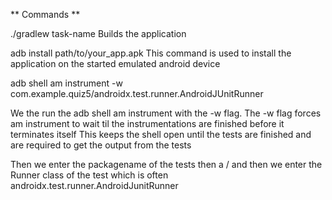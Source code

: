 ** Commands **

./gradlew task-name
Builds the application

adb install path/to/your_app.apk
This command is used to install the application on the started emulated android device

adb shell am instrument -w com.example.quiz5/androidx.test.runner.AndroidJUnitRunner

We the run the adb shell am instrument with the -w flag. The -w flag forces am instrument to wait til the instrumentations are finished before it terminates itself
This keeps the shell open until the tests are finished and are required to get the output from the tests

Then we enter the packagename of the tests then a / and then we enter the Runner class of the test which is often androidx.test.runner.AndroidJunitRunner

